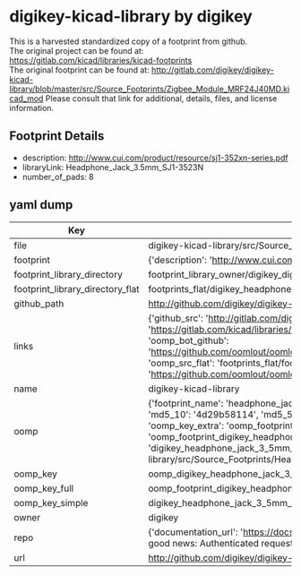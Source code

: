 # digikey-kicad-library by digikey  
This is a harvested standardized copy of a footprint from github.  
The original project can be found at:  
https://gitlab.com/kicad/libraries/kicad-footprints  
The original footprint can be found at:
http://gitlab.com/digikey/digikey-kicad-library/blob/master/src/Source_Footprints/Zigbee_Module_MRF24J40MD.kicad_mod
Please consult that link for additional, details, files, and license information.  
## Footprint Details
* description: http://www.cui.com/product/resource/sj1-352xn-series.pdf  
* libraryLink: Headphone_Jack_3.5mm_SJ1-3523N  
* number_of_pads: 8  
## yaml dump  
| Key | Value |  
| --- | --- |  
| file | digikey-kicad-library/src/Source_Footprints/Headphone_Jack_3.5mm_SJ1-3523N.kicad_mod |  
| footprint | {'description': 'http://www.cui.com/product/resource/sj1-352xn-series.pdf', 'libraryLink': 'Headphone_Jack_3.5mm_SJ1-3523N', 'number_of_pads': 8} |  
| footprint_library_directory | footprint_library_owner/digikey_digikey-kicad-library |  
| footprint_library_directory_flat | footprints_flat/digikey_headphone_jack_3_5mm_sj1_3523n_headphone_jack_3_5mm_sj1_3523n/working |  
| github_path | http://github.com/digikey/digikey-kicad-library/blob/master/src/Source_Footprints/Headphone_Jack_3.5mm_SJ1-3523N.kicad_mod |  
| links | {'github_src': 'http://gitlab.com/digikey/digikey-kicad-library/blob/master/src/Source_Footprints/Zigbee_Module_MRF24J40MD.kicad_mod', 'github_src_repo': 'https://gitlab.com/kicad/libraries/kicad-footprints', 'oomp_bot': 'footprints/digikey_headphone_jack_3_5mm_sj1_3523n_headphone_jack_3_5mm_sj1_3523n/working', 'oomp_bot_github': 'https://github.com/oomlout/oomlout_oomp_footprint_bot/tree/main/footprints/digikey_headphone_jack_3_5mm_sj1_3523n_headphone_jack_3_5mm_sj1_3523n/working', 'oomp_src_flat': 'footprints_flat/footprints_flat/digikey_headphone_jack_3_5mm_sj1_3523n_headphone_jack_3_5mm_sj1_3523n/working', 'oomp_src_flat_github': 'https://github.com/oomlout/oomlout_oomp_footprint_src/tree/main/footprints_flat/digikey_headphone_jack_3_5mm_sj1_3523n_headphone_jack_3_5mm_sj1_3523n/working'} |  
| name | digikey-kicad-library |  
| oomp | {'footprint_name': 'headphone_jack_3_5mm_sj1_3523n', 'library_name': 'headphone_jack_3_5mm_sj1_3523n_kicad_mod', 'md5': '4d29b58114b46384cf6e2d5c4932a473', 'md5_10': '4d29b58114', 'md5_5': '4d29b', 'md5_6': '4d29b5', 'oomp_key': 'oomp_digikey_headphone_jack_3_5mm_sj1_3523n_headphone_jack_3_5mm_sj1_3523n', 'oomp_key_extra': 'oomp_footprint_digikey_headphone_jack_3_5mm_sj1_3523n_headphone_jack_3_5mm_sj1_3523n', 'oomp_key_full': 'oomp_footprint_digikey_headphone_jack_3_5mm_sj1_3523n_headphone_jack_3_5mm_sj1_3523n_4d29b5', 'oomp_key_simple': 'digikey_headphone_jack_3_5mm_sj1_3523n_headphone_jack_3_5mm_sj1_3523n', 'original_filename': 'digikey-kicad-library/src/Source_Footprints/Headphone_Jack_3.5mm_SJ1-3523N.kicad_mod', 'owner_name': 'digikey'} |  
| oomp_key | oomp_digikey_headphone_jack_3_5mm_sj1_3523n_headphone_jack_3_5mm_sj1_3523n |  
| oomp_key_full | oomp_footprint_digikey_headphone_jack_3_5mm_sj1_3523n_headphone_jack_3_5mm_sj1_3523n |  
| oomp_key_simple | digikey_headphone_jack_3_5mm_sj1_3523n_headphone_jack_3_5mm_sj1_3523n |  
| owner | digikey |  
| repo | {'documentation_url': 'https://docs.github.com/rest/overview/resources-in-the-rest-api#rate-limiting', 'message': "API rate limit exceeded for 84.66.173.59. (But here's the good news: Authenticated requests get a higher rate limit. Check out the documentation for more details.)"} |  
| url | http://github.com/digikey/digikey-kicad-library |  

